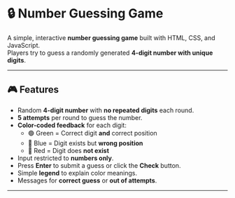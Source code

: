 # 🔒 Number Guessing Game

A simple, interactive **number guessing game** built with HTML, CSS, and JavaScript.  
Players try to guess a randomly generated **4-digit number with unique digits**.

---

## 🎮 Features

- Random **4-digit number** with **no repeated digits** each round.
- **5 attempts** per round to guess the number.
- **Color-coded feedback** for each digit:
  - 🟢 Green = Correct digit **and** correct position
  - 🔵 Blue = Digit exists but **wrong position**
  - 🔴 Red = Digit does **not exist**
- Input restricted to **numbers only**.
- Press **Enter** to submit a guess or click the **Check** button.
- Simple **legend** to explain color meanings.
- Messages for **correct guess** or **out of attempts**.

---


